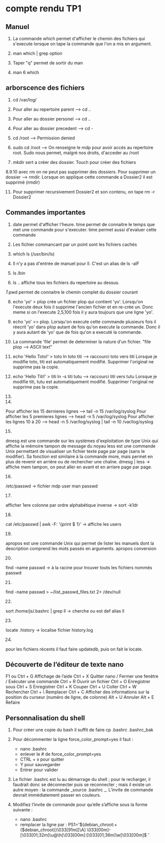 # compte rendu TP1

## Manuel

1. La commande which permet d'afficher le chemin des fichiers qui s'execute lorsque on tape la commande que l'on a mis en argument.

2. man which | grep option

3. Taper "q" permet de sortir du man

4. man 6 which 

## arborscence des fichiers

1. cd /var/log/

2. Pour aller au repertoire parent --> cd ..

3. Pour aller au dossier personel --> cd ..

4. Pour aller au dossier precedent --> cd -

5. cd /root --> Permission denied

6. sudo cd /root --> On renseigne le mdp pour avoir accés au repertoire root. Sudo nous permet, malgré nos droits, d'acceder au /root

7. mkdir sert a créer des dossier. Touch pour créer des fichiers

8.9.10 avec rm on ne peut pas supprimer des dossiers. Pour supprimer un dossier --> rmdir. Lorsque on applique cette commande a Dossier2 il est supprimé (rmdir)

11. Pour supprimer recursivement Dossier2 et son contenu, on tape rm -r Dossier2

## Commandes importantes

1. date permet d'afficher l'heure. time permet de connaitre le temps que met une commande pour s'executer. time permet aussi d'evaluer cette commande 

2. Les fichier commancant par un point sont les fichiers cachés

3. which ls (/usr/bin/ls)

4. Il n'y a pas d'entrée de manuel pour ll. C'est un alias de ls -alF

5. ls /bin

6. ls .. affiche tous les fichiers du repertoire au dessus.

7.pwd permet de connaitre le chemin complet du dossier courant

8. echo 'yo' > plop crée un fichier plop qui contient 'yo'. Lorsqu'on l'execute deux fois il supprime l'ancien fichier et en re-crée un. Donc meme si on l'execute 2,5,100 fois il y aura toujours que une ligne 'yo'.

9.  echo 'yo' >> plop. Lorsqu'on execute cette commande plusieurs fois il réecrit 'yo' dans plop autant de fois qu'on execute la commande. Donc il y aura autant de 'yo' que de fois qu'on a executé la commande.
   
10. La commande 'file' permet de determiner la nature d'un fichier. "file plop --> ASCII text"

11. echo 'Hello Toto!' > toto 
ln toto titi --> raccourci toto vers titi
Lorsque je modifie toto, titi est automatiquement modifié. Supprimer l'original ne supprime pas la copie.

12. echo 'Hello Titi!' > titi
ln -s titi tutu --> raccourci titi vers tutu
Lorsque je modifie titi, tutu
est automatiquement modifié. Supprimer l'original ne supprime pas la copie.

13.

14.
Pour afficher les 15 dernieres lignes --> tail -n 15 /var/log/syslog
Pour afficher les 5 premieres lignes --> head -n 5 /var/log/syslog
Pour afficher les lignes 10 à 20 --> head -n 5 /var/log/syslog | tail -n 10 /var/log/syslog

15.
dmesg est une commande sur les systèmes d'exploitation de type Unix qui affiche la mémoire tampon de message du noyau less est une commande Unix permettant de visualiser un fichier texte page par page (sans le modifier). Sa fonction est similaire à la commande more, mais permet en plus de revenir en arrière ou de rechercher une chaîne. dmesg | less → affiche mem tampon, on peut aller en avant et en arriere page par page.

16.
/etc/passwd → fichier mdp user man passwd

17.
afficher 1ere colonne par ordre alphabétique inverse → sort -k1dr 

18.
cat /etc/passwd | awk -F: '{print $ 1}' → affiche les users

19.
apropos est une commande Unix qui permet de lister les manuels dont la description comprend les mots passés en arguments. apropos conversion

20.
find -name passwd → à la racine pour trouver touts les fichiers nommés passwd
 
21.
find -name passwd > ~/list_passwd_files.txt 2> /dev/null

22.
sort /home/js/.bashrc | grep ll → cherche ou est def alias ll

23.
locate .history → localise fichier history.log

24.
pour les fichiers récents il faut faire updatedb, puis on fait le locate.

## Découverte de l’éditeur de texte nano

F1 ou Ctrl + G Affichage de l’aide Ctrl + X Quitter nano / Fermer une fenêtre / Exécuter une commande Ctrl + R Ouvrir un fichier Ctrl + O Enregistrer sous Ctrl + S Enregistrer Ctrl + K Couper Ctrl + U Coller Ctrl + W Rechercher Ctrl + \ Remplacer Ctrl + C Afficher des informations sur la position du curseur (numéro de ligne, de colonne) Alt + U Annuler Alt + E Refaire

## Personnalisation du shell

1. Pour créer une copie du bash il suffit de faire cp .bashrc .bashrc_bak

2. Pour décommenter la ligne force_color_prompt=yes il faut :

    * nano .bashrc
    * enlever le # de force_color_prompt=yes
    * CTRL + x pour quitter
    * Y pour sauvegarder
    * Entrer pour valider

3. Le fichier .bashrc est lu au démarrage du shell ; pour le recharger, il faudrait donc se déconnecter puis se reconnecter ; mais il existe un autre moyen : la commande _source .bashrc _. L’invite de commande devrait immédiatement passer en couleurs.

4. Modifiez l’invite de commande pour qu’elle s’affiche sous la forme suivante :

    * nano .bashrc
    * remplacer la ligne par : PS1='${debian_chroot:+($debian_chroot)}\033[91m][\A] \033[00m]- [\033[01;32m]\u@\h[\033[00m]:[\033[01;36m]\w[\033[00m]$ '






